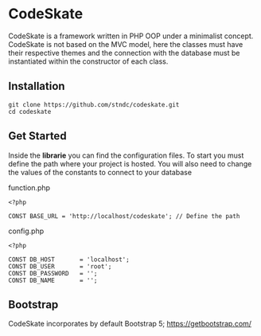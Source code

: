 # CodeSkate

CodeSkate is a framework written in PHP OOP under a minimalist concept. CodeSkate is not based on the MVC model, here the classes must have their respective themes and the connection with the database must be instantiated within the constructor of each class.

## Installation
```
git clone https://github.com/stndc/codeskate.git
cd codeskate
```

## Get Started
Inside the **librarie** you can find the configuration files. To start you must define the path where your project is hosted. You will also need to change the values of the constants to connect to your database

function.php
```
<?php

CONST BASE_URL = 'http://localhost/codeskate'; // Define the path
```

config.php
```
<?php

CONST DB_HOST 		= 'localhost';
CONST DB_USER 		= 'root';
CONST DB_PASSWORD 	= '';
CONST DB_NAME 		= '';
```

## Bootstrap
CodeSkate incorporates by default Bootstrap 5; https://getbootstrap.com/